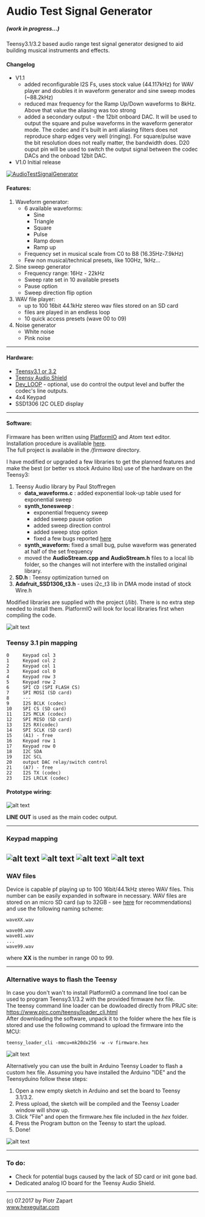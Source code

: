 Audio Test Signal Generator
========
##### (work in progress...)
Teensy3.1/3.2 based audio range test signal generator designed to aid building musical instruments and effects.    

#### Changelog

* V1.1
    - added reconfigurable I2S Fs, uses stock value (44.117kHz) for WAV player and doubles it in waveform generator and sine sweep modes (~88.2kHz)
    - reduced max frequency for the Ramp Up/Down waveforms to 8kHz. Above that value the aliasing was too strong
    - added a secondary output - the 12bit onboard DAC. It will be used to output the square and pulse waveforms in the waveform generator mode. The codec and it's built in anti aliasing filters does not reproduce sharp edges very well (ringing). For square/pulse wave the bit resolution does not really matter, the bandwidth does. D20 ouput pin will be used to switch the output signal between the codec DACs and the onboad 12bit DAC.
* V1.0 Initial release


[![AudioTestSignalGenerator](http://img.youtube.com/vi/fiGgEgc5klA/0.jpg)](http://www.youtube.com/watch?v=fiGgEgc5klA)

#### Features:  
1. Waveform generator:
    * 6 available waveforms:
        - Sine
        - Triangle
        - Square
        - Pulse
        - Ramp down
        - Ramp up
    * Frequency set in musical scale from C0 to B8 (16.35Hz-7.9kHz)
    * Few non musical/technical presets, like 100Hz, 1kHz...
2. Sine sweep generator
    * Frequency range: 16Hz - 22kHz
    * Sweep rate set in 10 available presets
    * Pause option
    * Sweep direction flip option
3. WAV file player:
    * up to 100 16bit 44.1kHz stereo wav files stored on an SD card
    * files are played in an endless loop
    * 10 quick access presets (wave 00 to 09)
4. Noise generator
    * White noise
    * Pink noise  
------
#### Hardware:  
* [Teensy3.1 or 3.2](https://www.pjrc.com/store/teensy32.html)  
* [Teensy Audio Shield](https://www.pjrc.com/store/teensy3_audio.html)  
* [Dev_LOOP](http://www.hexeguitar.com/diy/utility/devloop) - optional, use do control the output level and buffer the codec's line outputs.     
* 4x4 Keypad
* SSD1306 I2C OLED display
------
#### Software:  
Firmware has been written using [PlatformIO](http://platformio.org/) and Atom text editor.  
Installation procedure is avalilable [here](http://docs.platformio.org/en/latest/ide/atom.html#installation).  
The full project is available in the */firmware* directory.  

I have modified or upgraded a few libraries to get the planned features and make the best (or better vs stock Arduino libs) use of the hardware on the Teensy3:
1. Teensy Audio library by Paul Stoffregen
    - **data_waveforms.c** : added exponential look-up table used for exponential sweep
    - **synth_tonesweep** :
        * exponential frequency sweep
        * added sweep pause option
        * added sweep direction control
        * added sweep stop option
        * fixed a few bugs reported [here](https://forum.pjrc.com/threads/45246)
    - **synth_waveform:**   fixed a small bug, pulse waveform was generated at half of the set frequency
    - moved the **AudioStream.cpp and AudioStream.h** files to a local lib folder, so the changes will not interfere with the installed original library.
2. **SD.h** : Teensy optimization turned on
3. **Adafruit_SSD1306_t3.h** - uses i2c_t3 lib in DMA mode instad of stock Wire.h

Modified libraries are supplied with the project (*/lib*). There is no extra step needed to install them. PlatformIO will look for local libraries first when compiling the code.

![alt text][pic5]

### Teensy 3.1 pin mapping
```
0     Keypad col 3
1     Keypad col 2
2     Keypad col 1
3     Keypad col 0
4     Keypad row 3
5     Keypad row 2
6     SPI CD (SPI FLASH CS)
7     SPI MOSI (SD card)
8     ---
9     I2S BCLK (codec)
10    SPI CS (SD card)
11    I2S MCLK (codec)
12    SPI MISO (SD card)
13    I2S RX(codec)
14    SPI SCLK (SD card)
15    (A1) - free
16    Keypad row 1
17    Keypad row 0
18    I2C SDA
19    I2C SCL
20    output DAC relay/switch control
21    (A7) - free
22    I2S TX (codec)
23    I2S LRCLK (codec)
```
#### Prototype wiring:
![alt text][pic8]

**LINE OUT** is used as the main codec output.

------
### Keypad mapping
![alt text][pic1]
![alt text][pic2]
![alt text][pic3]
![alt text][pic4]
------
### WAV files
Device is capable pf playing up to 100 16bit/44.1kHz stereo WAV files. This number can be easily expanded in software in necessary. WAV files are stored on an micro SD card (up to 32GB - see [here](https://www.pjrc.com/store/teensy3_audio.html) for recommendations) and use the following naming scheme:

```
waveXX.wav

wave00.wav
wave01.wav
...
wave99.wav
```
where **XX** is the number in range 00 to 99.  

------
### Alternative ways to flash the Teensy   

In case you don't wan't to install PlatformIO a command line tool can be used to program Teensy3.1/3.2 with the provided firmware *hex* file.  
The teensy command line loader can be dowloaded directly from PRJC site:  
https://www.pjrc.com/teensy/loader_cli.html  
After downloading the software, unpack it to the folder where the hex file is stored and use the following command to upload the firmware into the MCU:
```
teensy_loader_cli -mmcu=mk20dx256 -w -v firmware.hex
```
![alt text][pic7]

Alternatively you can use the built in Arduino Teensy Loader to flash a custom hex file. Assuming you have installed the Arduino "IDE" and the Teensyduino follow these steps:
1. Open a new empty sketch in Arduino and set the board to Teensy 3.1/3.2.
2. Press upload, the sketch will be compiled and the Teensy Loader window will show up.
3. Click "File" and open the firmware.hex file included in the *hex* folder.
4. Press the Program button on the Teensy to start the upload.
5. Done!  

![alt text][pic6]

------

### To do:
- Check for potential bugs caused by the lack of SD card or init gone bad.
- Dedicated analog IO board for the Teensy Audio Shield.

------
(c) 07.2017 by Piotr Zapart  
www.hexeguitar.com

[pic1]: pics/WaveGen_keypad.png "WaveformGenerator"

[pic2]: pics/SinSweep_keypad.png "SinSweepGenerator"
[pic3]: pics/WavPlay_keypad.png "WavPlayer"
[pic4]: pics/NoiseGen_keypad.png "NoiseGenerator"
[pic5]: pics/block_diag.png "BlockDiagram"
[pic6]: pics/TennsyLoader.png "LoadCustomHex"
[pic7]: pics/TeensyCLI.png "Teensy CLI programming"
[pic8]: hardware/SchmV1.1.png "Prototype wiring"
